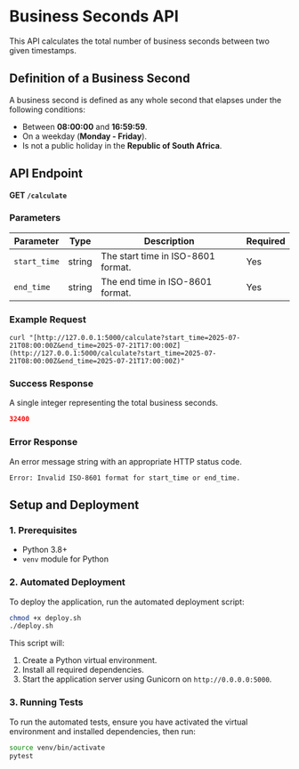 
# Business Seconds API

This API calculates the total number of business seconds between two given timestamps.

## Definition of a Business Second
A business second is defined as any whole second that elapses under the following conditions:
- Between **08:00:00** and **16:59:59**.
- On a weekday (**Monday - Friday**).
- Is not a public holiday in the **Republic of South Africa**.

## API Endpoint

**GET `/calculate`**

### Parameters

| Parameter    | Type   | Description                                   | Required |
|--------------|--------|-----------------------------------------------|----------|
| `start_time` | string | The start time in ISO-8601 format.            | Yes      |
| `end_time`   | string | The end time in ISO-8601 format.              | Yes      |

### Example Request
```
curl "[http://127.0.0.1:5000/calculate?start_time=2025-07-21T08:00:00Z&end_time=2025-07-21T17:00:00Z](http://127.0.0.1:5000/calculate?start_time=2025-07-21T08:00:00Z&end_time=2025-07-21T17:00:00Z)"
```

### Success Response
A single integer representing the total business seconds.
```json
32400
```

### Error Response
An error message string with an appropriate HTTP status code.
```
Error: Invalid ISO-8601 format for start_time or end_time.
```

## Setup and Deployment

### 1. Prerequisites
- Python 3.8+
- `venv` module for Python

### 2. Automated Deployment
To deploy the application, run the automated deployment script:
```bash
chmod +x deploy.sh
./deploy.sh
```
This script will:
1. Create a Python virtual environment.
2. Install all required dependencies.
3. Start the application server using Gunicorn on `http://0.0.0.0:5000`.

### 3. Running Tests
To run the automated tests, ensure you have activated the virtual environment and installed dependencies, then run:
```bash
source venv/bin/activate
pytest
```